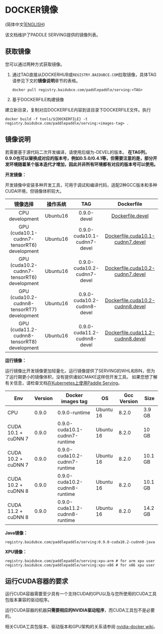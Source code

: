 # DOCKER镜像

(简体中文|[ENGLISH](Docker_Images_EN.md))

该文档维护了PADDLE SERVING提供的镜像列表。

## 获取镜像

您可以通过两种方式获取镜像。

1. 通过TAG直接从DOCKERHUB或`REGISTRY.BAIDUBCE.COM`拉取镜像，具体TAG请参见下文的**镜像说明**章节的表格。

   ```shell
   docker pull registry.baidubce.com/paddlepaddle/serving:<TAG> 
   ```

2.  基于DOCKERFILE构建镜像

   建立新目录，复制对应DOCKERFILE内容到该目录下DOCKERFILE文件。执行

   ```shell
   docker build -f tools/${DOCKERFILE} -t registry.baidubce.com/paddlepaddle/serving:<images-tag> .
   ```
   

## 镜像说明

若需要基于源代码二次开发编译，请使用后缀为-DEVEL的版本。
**在TAG列，0.9.0也可以替换成对应的版本号，例如0.5.0/0.4.1等，但需要注意的是，部分开发环境随着某个版本迭代才增加，因此并非所有环境都有对应的版本号可以使用。**

**开发镜像：**

开发镜像中安装多种开发工具，可用于调试和编译代码，适配2种GCC版本和多种CUDA环境，但镜像体积较大。

|                         镜像选择                         |   操作系统    |             TAG              |                          Dockerfile                          |
| :----------------------------------------------------------: | :-----: | :--------------------------: | :----------------------------------------------------------: |
|                       CPU development                        | Ubuntu16 |         0.9.0-devel         |        [Dockerfile.devel](../tools/Dockerfile.devel)         |
|              GPU (cuda10.1-cudnn7-tensorRT6) development     | Ubuntu16 | 0.9.0-cuda10.1-cudnn7-devel | [Dockerfile.cuda10.1-cudnn7.devel](../tools/Dockerfile.cuda10.1-cudnn7.devel) |
|              GPU (cuda10.2-cudnn7-tensorRT6) development     | Ubuntu16 | 0.9.0-cuda10.2-cudnn7-devel | [Dockerfile.cuda10.2-cudnn7.devel](../tools/Dockerfile.cuda10.2-cudnn7.devel)
|              GPU (cuda10.2-cudnn8-tensorRT7) development     | Ubuntu16 | 0.9.0-cuda10.2-cudnn8-devel | [Dockerfile.cuda10.2-cudnn8.devel](../tools/Dockerfile.cuda10.2-cudnn8.devel) |
|              GPU (cuda11.2-cudnn8-tensorRT8) development     | Ubuntu16 | 0.9.0-cuda11.2-cudnn8-devel | [Dockerfile.cuda11.2-cudnn8.devel](../tools/Dockerfile.cuda11.2-cudnn8.devel) |

**运行镜像：**

运行镜像比开发镜像更加轻量化，运行镜像提供了SERVING的WHL和BIN，但为了运行期更小的镜像体积，没有提供诸如CMAKE这样但开发工具。 如果您想了解有关信息，请检查文档[在Kubernetes上使用Paddle Serving](./Run_On_Kubernetes_CN.md)。

| Env      | Version | Docker images tag            | OS        | Gcc Version | Size |
|----------|---------|------------------------------|-----------|-------------|------|
|    CPU   | 0.9.0 | 0.9.0-runtime                 | Ubuntu 16 |  8.2.0       | 3.9 GB |
| CUDA 10.1 + cuDNN 7 | 0.9.0 | 0.9.0-cuda10.1-cudnn7-runtime  | Ubuntu 16 |   8.2.0       | 10 GB |
| CUDA 10.2 + cuDNN 7 | 0.9.0 | 0.9.0-cuda10.2-cudnn7-runtime  | Ubuntu 16 |   8.2.0       | 10.1 GB |
| CUDA 10.2 + cuDNN 8 | 0.9.0 | 0.9.0-cuda10.2-cudnn8-runtime  | Ubuntu 16 |   8.2.0       | 10.1 GB |
| CUDA 11.2 + cuDNN 8 | 0.9.0 | 0.9.0-cuda11.2-cudnn8-runtime  | Ubuntu 16 |   8.2.0       | 14.2 GB |


**Java镜像：**
```
registry.baidubce.com/paddlepaddle/serving:0.9.0-cuda10.2-cudnn8-java
```

**XPU镜像：**
```
registry.baidubce.com/paddlepaddle/serving:xpu-arm # for arm xpu user
registry.baidubce.com/paddlepaddle/serving:xpu-x86 # for x86 xpu user
```


## 运行CUDA容器的要求

运行CUDA容器需要至少具有一个支持CUDA的GPU以及与您所使用的CUDA工具包版本兼容的驱动程序。

运行CUDA容器的机器**只需要相应的NVIDIA驱动程序**，而CUDA工具包不是必要的。

相关CUDA工具包版本、驱动版本和GPU架构的关系请参阅 [nvidia-docker wiki](https://github.com/NVIDIA/nvidia-docker/wiki/CUDA)。

